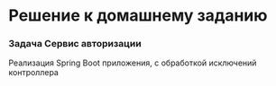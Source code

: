 # Решение к домашнему заданию

### Задача Сервис авторизации

Реализация Spring Boot приложения, с обработкой исключений контроллера
